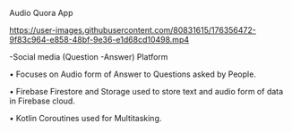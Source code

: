 Audio Quora App

https://user-images.githubusercontent.com/80831615/176356472-9f83c964-e858-48bf-9e36-e1d68cd10498.mp4

-Social media (Question -Answer) Platform

• Focuses on Audio form of Answer to Questions asked by People.

• Firebase Firestore and Storage used to store text and audio form of
data in Firebase cloud.

• Kotlin Coroutines used for Multitasking.
